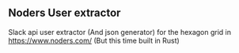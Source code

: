 ## Noders User extractor

Slack api user extractor (And json generator) for the hexagon grid in https://www.noders.com/ (But this time built in Rust)
